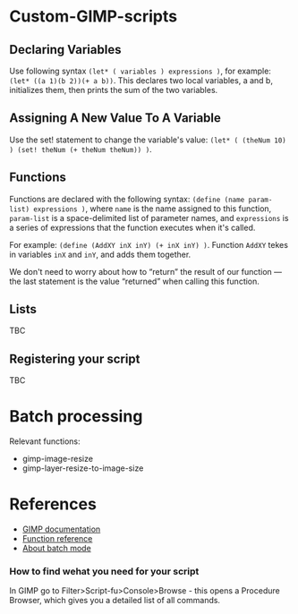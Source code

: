 # Custom-GIMP-scripts

## Declaring Variables

Use following syntax `(let* ( variables ) expressions )`, for example: `(let* ((a 1)(b 2))(+ a b))`. This declares two local variables, a and b, initializes them, then prints the sum of the two variables.

## Assigning A New Value To A Variable

Use the set! statement to change the variable's value: `(let* ( (theNum 10) ) (set! theNum (+ theNum theNum)) )`.

## Functions

Functions are declared with the following syntax: `(define (name param-list) expressions )`, where `name` is the name assigned to this function, `param-list` is a space-delimited list of parameter names, and `expressions` is a series of expressions that the function executes when it's called.

For example: `(define (AddXY inX inY) (+ inX inY) )`. Function `AddXY` tekes in variables `inX` and `inY`, and adds them together.

We don't need to worry about how to “return” the result of our function — the last statement is the value “returned” when calling this function.

## Lists

TBC

## Registering your script

TBC

# Batch processing

Relevant functions:
- gimp-image-resize
- gimp-layer-resize-to-image-size

# References
- [GIMP documentation](https://docs.gimp.org/en/gimp-using-script-fu-tutorial.html)
- [Function reference](https://docs.gimp.org/en/gimp-function-reference.html)
- [About batch mode](https://www.gimp.org/tutorials/Basic_Batch/)

### How to find wehat you need for your script
 In GIMP go to Filter>Script-fu>Console>Browse - this opens a Procedure Browser, which gives you a detailed list of all commands.
